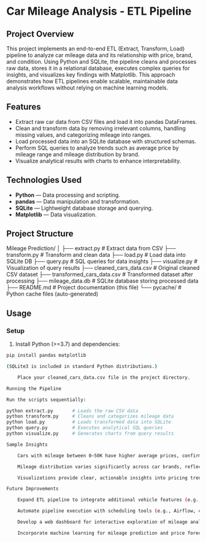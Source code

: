 # Car Mileage Analysis - ETL Pipeline

## Project Overview
This project implements an end-to-end ETL (Extract, Transform, Load) pipeline to analyze car mileage data and its relationship with price, brand, and condition. Using Python and SQLite, the pipeline cleans and processes raw data, stores it in a relational database, executes complex queries for insights, and visualizes key findings with Matplotlib. This approach demonstrates how ETL pipelines enable scalable, maintainable data analysis workflows without relying on machine learning models.

## Features
- Extract raw car data from CSV files and load it into pandas DataFrames.
- Clean and transform data by removing irrelevant columns, handling missing values, and categorizing mileage into ranges.
- Load processed data into an SQLite database with structured schemas.
- Perform SQL queries to analyze trends such as average price by mileage range and mileage distribution by brand.
- Visualize analytical results with charts to enhance interpretability.

## Technologies Used
- **Python** — Data processing and scripting.
- **pandas** — Data manipulation and transformation.
- **SQLite** — Lightweight database storage and querying.
- **Matplotlib** — Data visualization.

## Project Structure

Mileage Prediction/
│
├── extract.py # Extract data from CSV
├── transform.py # Transform and clean data
├── load.py # Load data into SQLite DB
├── query.py # SQL queries for data insights
├── visualize.py # Visualization of query results
├── cleaned_cars_data.csv # Original cleaned CSV dataset
├── transformed_cars_data.csv # Transformed dataset after processing
├── mileage_data.db # SQLite database storing processed data
├── README.md # Project documentation (this file)
└── pycache/ # Python cache files (auto-generated)


## Usage

### Setup
1. Install Python (>=3.7) and dependencies:
```bash
pip install pandas matplotlib

(SQLite3 is included in standard Python distributions.)

    Place your cleaned_cars_data.csv file in the project directory.

Running the Pipeline

Run the scripts sequentially:

python extract.py       # Loads the raw CSV data
python transform.py     # Cleans and categorizes mileage data
python load.py          # Loads transformed data into SQLite
python query.py         # Executes analytical SQL queries
python visualize.py     # Generates charts from query results

Sample Insights

    Cars with mileage between 0–50K have higher average prices, confirming mileage as a key value factor.

    Mileage distribution varies significantly across car brands, reflecting different usage patterns.

    Visualizations provide clear, actionable insights into pricing trends and mileage ranges

Future Improvements

    Expand ETL pipeline to integrate additional vehicle features (e.g., engine size, fuel type).

    Automate pipeline execution with scheduling tools (e.g., Airflow, cron).

    Develop a web dashboard for interactive exploration of mileage analytics.

    Incorporate machine learning for mileage prediction and price forecasting.